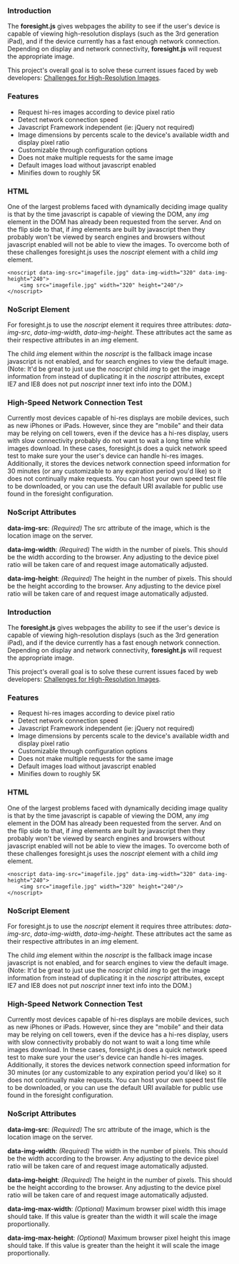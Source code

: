 ### Introduction
The __foresight.js__ gives webpages the ability to see if the user's device is capable of viewing high-resolution displays (such as the 3rd generation iPad), and if the device currently has a fast enough network connection. Depending on display and network connectivity, __foresight.js__ will request the appropriate image.

This project's overall goal is to solve these current issues faced by web developers: [Challenges for High-Resolution Images](//github.com/adamdbradley/foresight.js/wiki/Challenges-for-High-Resolution-Images).

### Features
* Request hi-res images according to device pixel ratio
* Detect network connection speed
* Javascript Framework independent (ie: jQuery not required)
* Image dimensions by percents scale to the device's available width and display pixel ratio
* Customizable through configuration options
* Does not make multiple requests for the same image
* Default images load without javascript enabled
* Minifies down to roughly 5K

### HTML
One of the largest problems faced with dynamically deciding image quality is that by the time javascript is capable of viewing the DOM, any _img_ element in the DOM has already been requested from the server. And on the flip side to that, if _img_ elements are built by javascript then they probably won't be viewed by search engines and browsers without javascript enabled will not be able to view the images. To overcome both of these challenges foresight.js uses the _noscript_ element with a child _img_ element.

    <noscript data-img-src="imagefile.jpg" data-img-width="320" data-img-height="240">
        <img src="imagefile.jpg" width="320" height="240"/>
    </noscript>

### NoScript Element
For foresight.js to use the _noscript_ element it requires three attributes: _data-img-src_,  _data-img-width_,  _data-img-height_. These attributes act the same as their respective attributes in an _img_ element.

The child _img_ element within the _noscript_ is the fallback image incase javascript is not enabled, and for search engines to view the default image. (Note: It'd be great to just use the _noscript_ child _img_ to get the image information from instead of duplicating it in the _noscript_ attributes, except IE7 and IE8 does not put _noscript_ inner text info into the DOM.)

### High-Speed Network Connection Test
Currently most devices capable of hi-res displays are mobile devices, such as new iPhones or iPads. However, since they are "mobile" and their data may be relying on cell towers, even if the device has a hi-res display,  users with slow connectivity probably do not want to wait a long time while images download. In these cases, foresight.js does a quick network speed test to make sure your the user's device can handle hi-res images. Additionally, it stores the devices network connection speed information for 30 minutes (or any customizable to any expiration period you'd like) so it does not continually make requests. You can host your own speed test file to be downloaded, or you can use the default URI available for public use found in the foresight configuration.

### NoScript Attributes

__data-img-src__: _(Required)_ The src attribute of the image, which is the location image on the server.

__data-img-width__: _(Required)_ The width in the number of pixels. This should be the width according to the browser. Any adjusting to the device pixel ratio will be taken care of and request image automatically adjusted.

__data-img-height__: _(Required)_ The height in the number of pixels. This should be the height according to the browser. Any adjusting to the device pixel ratio will be taken care of and request image automatically adjusted.

### Introduction
The __foresight.js__ gives webpages the ability to see if the user's device is capable of viewing high-resolution displays (such as the 3rd generation iPad), and if the device currently has a fast enough network connection. Depending on display and network connectivity, __foresight.js__ will request the appropriate image.

This project's overall goal is to solve these current issues faced by web developers: [Challenges for High-Resolution Images](//github.com/adamdbradley/foresight.js/wiki/Challenges-for-High-Resolution-Images).

### Features
* Request hi-res images according to device pixel ratio
* Detect network connection speed
* Javascript Framework independent (ie: jQuery not required)
* Image dimensions by percents scale to the device's available width and display pixel ratio
* Customizable through configuration options
* Does not make multiple requests for the same image
* Default images load without javascript enabled
* Minifies down to roughly 5K

### HTML
One of the largest problems faced with dynamically deciding image quality is that by the time javascript is capable of viewing the DOM, any _img_ element in the DOM has already been requested from the server. And on the flip side to that, if _img_ elements are built by javascript then they probably won't be viewed by search engines and browsers without javascript enabled will not be able to view the images. To overcome both of these challenges foresight.js uses the _noscript_ element with a child _img_ element.

    <noscript data-img-src="imagefile.jpg" data-img-width="320" data-img-height="240">
        <img src="imagefile.jpg" width="320" height="240"/>
    </noscript>

### NoScript Element
For foresight.js to use the _noscript_ element it requires three attributes: _data-img-src_,  _data-img-width_,  _data-img-height_. These attributes act the same as their respective attributes in an _img_ element.

The child _img_ element within the _noscript_ is the fallback image incase javascript is not enabled, and for search engines to view the default image. (Note: It'd be great to just use the _noscript_ child _img_ to get the image information from instead of duplicating it in the _noscript_ attributes, except IE7 and IE8 does not put _noscript_ inner text info into the DOM.)

### High-Speed Network Connection Test
Currently most devices capable of hi-res displays are mobile devices, such as new iPhones or iPads. However, since they are "mobile" and their data may be relying on cell towers, even if the device has a hi-res display,  users with slow connectivity probably do not want to wait a long time while images download. In these cases, foresight.js does a quick network speed test to make sure your the user's device can handle hi-res images. Additionally, it stores the devices network connection speed information for 30 minutes (or any customizable to any expiration period you'd like) so it does not continually make requests. You can host your own speed test file to be downloaded, or you can use the default URI available for public use found in the foresight configuration.

### NoScript Attributes

__data-img-src__: _(Required)_ The src attribute of the image, which is the location image on the server.

__data-img-width__: _(Required)_ The width in the number of pixels. This should be the width according to the browser. Any adjusting to the device pixel ratio will be taken care of and request image automatically adjusted.

__data-img-height__: _(Required)_ The height in the number of pixels. This should be the height according to the browser. Any adjusting to the device pixel ratio will be taken care of and request image automatically adjusted.

__data-img-max-width__: _(Optional)_ Maximum browser pixel width this image should take. If this value is greater than the width it will scale the image proportionally.

__data-img-max-height__: _(Optional)_ Maximum browser pixel height this image should take. If this value is greater than the height it will scale the image proportionally.


